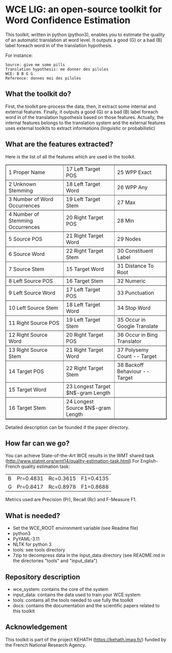 # WCE LIG: an open-source toolkit for Word Confidence Estimation
This toolkit, written in python (python3), enables you to estimate the quality of an automatic translation at word level.
It outputs a good (G) or a bad (B) label foreach word in of the translation hypothesis.

For instance:
```
Source: give me some pills
Translation hypothesis: me donner des pilules
WCE: B B G G
Reference: donnes moi des pilules
```

## What the toolkit do?
First, the toolkit pre-process the data, then, it extract some internal and external features.
Finally, it outputs a good (G) or a bad (B) label foreach word in of the translation hypothesis based on those features.
Actually, the internal features belongs to the translation system and the external features uses external toolkits to extract informations (linguistic or probabilistic)

## What are the features extracted?
Here is the list of all the features which are used in the toolkit.


<TABLE BORDER="1"> 
<TR><TD>1 Proper Name                           </TD><TD> 17  Left Target POS                   </TD><TD> 25 WPP Exact                          </TD></TR>
<TR><TD>2 Unknown Stemming                      </TD><TD> 18 Left Target Word                   </TD><TD> 26  WPP Any                           </TD></TR>
<TR><TD>3 Number of Word Occurrences            </TD><TD> 19  Left Target Stem                  </TD><TD> 27  Max                               </TD></TR>
<TR><TD>4 Number of Stemming Occurrences        </TD><TD> 20 Right Target POS                   </TD><TD> 28  Min                               </TD></TR>
<TR><TD>5 Source POS                            </TD><TD> 21  Right Target Word                 </TD><TD> 29  Nodes                             </TD></TR>
<TR><TD>6 Source Word                           </TD><TD> 22  Right Target Stem                 </TD><TD> 30  Constituent Label                 </TD></TR>
<TR><TD>7 Source Stem                           </TD><TD> 15  Target Word                       </TD><TD> 31  Distance To Root                  </TD></TR>
<TR><TD>8 Left Source POS                       </TD><TD> 16  Target Stem                       </TD><TD> 32  Numeric                           </TD></TR>
<TR><TD>  9  Left Source Word                   </TD><TD> 17  Left Target POS                   </TD><TD> 33 Punctuation                        </TD></TR>
<TR><TD> 10  Left Source Stem                   </TD><TD> 18 Left Target Word                   </TD><TD> 34  Stop Word                         </TD></TR>
<TR><TD> 11  Right Source POS                   </TD><TD> 19  Left Target Stem                  </TD><TD> 35  Occur in Google Translate         </TD></TR>
<TR><TD> 12  Right Source Word                  </TD><TD> 20 Right Target POS                   </TD><TD> 36 Occur in Bing Translator           </TD></TR>
<TR><TD> 13  Right Source Stem                  </TD><TD> 21  Right Target Word                 </TD><TD> 37  Polysemy Count -- Target          </TD></TR>
<TR><TD> 14  Target POS                         </TD><TD> 22  Right Target Stem                 </TD><TD> 38  Backoff Behaviour -- Target       </TD></TR>
<TR><TD> 15  Target Word                        </TD><TD> 23  Longest Target $N$-gram Length    </TD><TD>                                       </TD></TR>
<TR><TD> 16  Target Stem                        </TD><TD> 24  Longest Source $N$-gram Length    </TD><TD>                                       </TD></TR>
</TABLE> 
 
 
Detailed description can be founded if the paper directory.
## How far can we go?
You can achieve State-of-the-Art WCE results in the WMT shared task (http://www.statmt.org/wmt14/quality-estimation-task.html) 
For English-French quality estimation task:

<TABLE BORDER="0"> 
<TR><TD> B              </TD><TD>  Pr=0.4831            </TD><TD> Rc=0.3615  </TD><TD> F1=0.4135 </TD></TR>
<TR><TD> G              </TD><TD>  Pr=0.8417            </TD><TD> Rc=0.8978  </TD><TD> F1=0.8688 </TD></TR>
</TABLE> 

Metrics used are Precision (Pr), Recall (Rc) and F-Measure F1.
## What is needed?

+ Set the WCE_ROOT environment variable (see Readme file)
+ python3
+ PyYAML-3.11
+ NLTK for python 3
+ tools: see tools directory
+ 7zip to decompress data in the input_data directory (see README.md in the directories "tools" and "input_data")

## Repository description

+ wce_system: contains the core of the system 
+ input_data: contains the data used to train your WCE system
+ tools: contains all the tools needed to use fully the toolkit
+ docs: contains the documentation and the scientific papers related to this toolkit

## Acknowledgement

This toolkit is part of the project KEHATH (https://kehath.imag.fr/) funded by the French National Research Agency.

